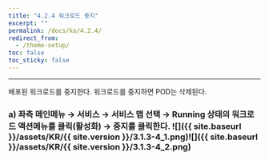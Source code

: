 ```yaml
---
title: "4.2.4 워크로드 중지"
excerpt: ""
permalink: /docs/ko/4.2.4/
redirect_from:
  - /theme-setup/
toc: false
toc_sticky: false
---
```


---
배포된 워크로드를 중지한다. 워크로드를 중지하면 POD는 삭제된다.

### a\) 좌측 메인메뉴 → 서비스 → 서비스 맵 선택 → Running 상태의 워크로드 액션메뉴를 클릭\(활성화\) → 중지를 클릭한다. ![]({{ site.baseurl }}/assets/KR/{{ site.version }}/3.1.3-4_1.png)![]({{ site.baseurl }}/assets/KR/{{ site.version }}/3.1.3-4_2.png)
